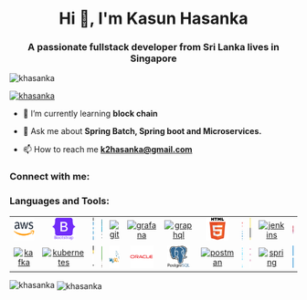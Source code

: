 <h1 align="center">Hi 👋, I'm Kasun Hasanka</h1>
<h3 align="center">A passionate fullstack developer from Sri Lanka lives in Singapore</h3>

<p align="left"> <img src="https://komarev.com/ghpvc/?username=khasanka&label=Profile%20views&color=0e75b6&style=flat" alt="khasanka" /> </p>

<p align="left"> <a href="https://github.com/ryo-ma/github-profile-trophy"><img src="https://github-profile-trophy.vercel.app/?username=khasanka" alt="khasanka" /></a> </p>

- 🌱 I’m currently learning **block chain**

- 💬 Ask me about **Spring Batch, Spring boot and Microservices.**

- 📫 How to reach me **k2hasanka@gmail.com**

<h3 align="left">Connect with me:</h3>
<p align="left">
</p>

<h3 align="left">Languages and Tools:</h3>


<table>
    <tr>
        <td align="center">
            <a href="https://aws.amazon.com" target="_blank" rel="noreferrer"> 
              <img src="https://raw.githubusercontent.com/devicons/devicon/master/icons/amazonwebservices/amazonwebservices-original-wordmark.svg" alt="aws" width="40" height="40"/> 
            </a><br>
        </td>
        <td align="center">
            <a href="https://getbootstrap.com" target="_blank" rel="noreferrer"> 
              <img src="https://raw.githubusercontent.com/devicons/devicon/master/icons/bootstrap/bootstrap-plain-wordmark.svg" alt="bootstrap" width="40" height="40"/> 
            </a><br>
        </td>
        <td align="center">
            <a href="https://www.w3schools.com/css/" target="_blank" rel="noreferrer"> 
              <img src="https://raw.githubusercontent.com/devicons/devicon/master/icons/css3/css3-original-wordmark.svg" alt="css3" width="40" height="40"/> 
            </a><br>
        </td>
        <td align="center">
            <a href="https://www.docker.com/" target="_blank" rel="noreferrer"> 
              <img src="https://raw.githubusercontent.com/devicons/devicon/master/icons/docker/docker-original-wordmark.svg" alt="docker" width="40" height="40"/> 
            </a><br>
        </td>
        <td align="center">
            <a href="https://git-scm.com/" target="_blank" rel="noreferrer"> 
              <img src="https://www.vectorlogo.zone/logos/git-scm/git-scm-icon.svg" alt="git" width="40" height="40"/> 
            </a><br>
        </td>
        <td align="center">
            <a href="https://grafana.com" target="_blank" rel="noreferrer"> 
              <img src="https://www.vectorlogo.zone/logos/grafana/grafana-icon.svg" alt="grafana" width="40" height="40"/> 
            </a><br>
        </td>
        <td align="center">
            <a href="https://graphql.org" target="_blank" rel="noreferrer"> 
              <img src="https://www.vectorlogo.zone/logos/graphql/graphql-icon.svg" alt="graphql" width="40" height="40"/> 
            </a><br>
        </td>
        <td align="center">
            <a href="https://www.w3.org/html/" target="_blank" rel="noreferrer"> 
              <img src="https://raw.githubusercontent.com/devicons/devicon/master/icons/html5/html5-original-wordmark.svg" alt="html5" width="40" height="40"/> 
            </a><br>
        </td>
        <td align="center">
            <a href="https://www.java.com" target="_blank" rel="noreferrer"> 
              <img src="https://raw.githubusercontent.com/devicons/devicon/master/icons/java/java-original.svg" alt="java" width="40" height="40"/> 
            </a><br>
        </td>
        <td align="center">
            <a href="https://developer.mozilla.org/en-US/docs/Web/JavaScript" target="_blank" rel="noreferrer"> 
              <img src="https://raw.githubusercontent.com/devicons/devicon/master/icons/javascript/javascript-original.svg" alt="javascript" width="40" height="40"/> 
            </a><br>
        </td>
        <td align="center">
            <a href="https://www.jenkins.io" target="_blank" rel="noreferrer"> 
              <img src="https://www.vectorlogo.zone/logos/jenkins/jenkins-icon.svg" alt="jenkins" width="40" height="40"/> 
            </a><br>
        </td>
        <td align="center">
            <a href="https://maven.apache.org/" target="_blank" rel="noreferrer"> 
                <img src="https://raw.githubusercontent.com/devicons/devicon/master/icons/maven/maven-original.svg" alt="maven" width="40" height="40"/> 
            </a><br>
        </td>
    </tr>
    <tr>
        <td align="center">
            <a href="https://kafka.apache.org/" target="_blank" rel="noreferrer"> 
              <img src="https://www.vectorlogo.zone/logos/apache_kafka/apache_kafka-icon.svg" alt="kafka" width="40" height="40"/> 
            </a><br>
        </td>
        <td align="center">
            <a href="https://kubernetes.io" target="_blank" rel="noreferrer"> 
              <img src="https://www.vectorlogo.zone/logos/kubernetes/kubernetes-icon.svg" alt="kubernetes" width="40" height="40"/> 
            </a><br>
        </td>
        <td align="center">
            <a href="https://www.linux.org/" target="_blank" rel="noreferrer"> 
              <img src="https://raw.githubusercontent.com/devicons/devicon/master/icons/linux/linux-original.svg" alt="linux" width="40" height="40"/> 
            </a><br>
        </td>
        <td align="center">
            <a href="https://www.mongodb.com/" target="_blank" rel="noreferrer"> 
              <img src="https://raw.githubusercontent.com/devicons/devicon/master/icons/mongodb/mongodb-original-wordmark.svg" alt="mongodb" width="40" height="40"/> 
            </a><br>
        </td>
        <td align="center">
            <a href="https://www.mysql.com/" target="_blank" rel="noreferrer"> 
              <img src="https://raw.githubusercontent.com/devicons/devicon/master/icons/mysql/mysql-original-wordmark.svg" alt="mysql" width="40" height="40"/> 
            </a><br>
        </td>
        <td align="center">
            <a href="https://www.oracle.com/" target="_blank" rel="noreferrer"> 
              <img src="https://raw.githubusercontent.com/devicons/devicon/master/icons/oracle/oracle-original.svg" alt="oracle" width="40" height="40"/> 
            </a><br>
        </td>
        <td align="center">
            <a href="https://www.postgresql.org" target="_blank" rel="noreferrer"> 
              <img src="https://raw.githubusercontent.com/devicons/devicon/master/icons/postgresql/postgresql-original-wordmark.svg" alt="postgresql" width="40" height="40"/> 
            </a><br>
        </td>
        <td align="center">
            <a href="https://postman.com" target="_blank" rel="noreferrer"> 
              <img src="https://www.vectorlogo.zone/logos/getpostman/getpostman-icon.svg" alt="postman" width="40" height="40"/> 
            </a><br>
        </td>
        <td align="center">
            <a href="https://reactjs.org/" target="_blank" rel="noreferrer"> 
              <img src="https://raw.githubusercontent.com/devicons/devicon/master/icons/react/react-original-wordmark.svg" alt="react" width="40" height="40"/> 
            </a><br>
        </td>
        <td align="center">
            <a href="https://sass-lang.com" target="_blank" rel="noreferrer"> 
              <img src="https://raw.githubusercontent.com/devicons/devicon/master/icons/sass/sass-original.svg" alt="sass" width="40" height="40"/> 
            </a><br>
        </td>
        <td align="center">
            <a href="https://spring.io/" target="_blank" rel="noreferrer"> 
              <img src="https://www.vectorlogo.zone/logos/springio/springio-icon.svg" alt="spring" width="40" height="40"/> 
            </a><br>
        </td>
        <td align="center">
            <a href="https://www.typescriptlang.org/" target="_blank" rel="noreferrer"> 
              <img src="https://raw.githubusercontent.com/devicons/devicon/master/icons/typescript/typescript-original.svg" alt="typescript" width="40" height="40"/> 
            </a><br>
        </td>
    </tr>
</table>

<p><img align="left" src="https://github-readme-stats.vercel.app/api/top-langs?username=khasanka&show_icons=true&locale=en&layout=compact" alt="khasanka" /></p>

<p>&nbsp;<img align="center" src="https://github-readme-stats.vercel.app/api?username=khasanka&show_icons=true&locale=en" alt="khasanka" /></p>
